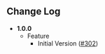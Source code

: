 Change Log
---------------------
* __1.0.0__
    * Feature
        * Initial Version ([#302](https://emp-sof-github01.emp.internal.com/eMerchantPay/genesis_client_integrations/issues/302))
